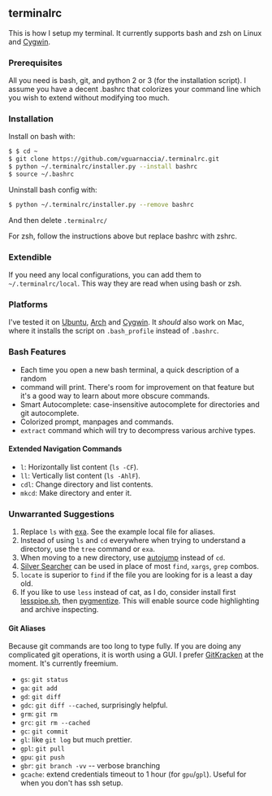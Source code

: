 ## terminalrc

This is how I setup my terminal. It currently supports bash and zsh on Linux and [Cygwin](https://www.cygwin.com/ "Cygwin").

### Prerequisites

All you need is bash, git, and python 2 or 3 (for the installation script). I assume you have a decent .bashrc that colorizes your command line which you wish to extend without modifying too much.

### Installation

Install on bash with:

```bash
$ $ cd ~
$ git clone https://github.com/vguarnaccia/.terminalrc.git
$ python ~/.terminalrc/installer.py --install bashrc
$ source ~/.bashrc
```

Uninstall bash config with:

```bash
$ python ~/.terminalrc/installer.py --remove bashrc
```
And then delete `.terminalrc/`

For zsh, follow the instructions above but replace bashrc with zshrc.

### Extendible

If you need any local configurations, you can add them to `~/.terminalrc/local`. This way they are read when using bash or zsh.

### Platforms

I've tested it on [Ubuntu](http://releases.ubuntu.com/16.04/ "Ubuntu"), [Arch](https://www.archlinux.org/) and [Cygwin](https://www.cygwin.com/ "Cygwin"). It *should* also work on Mac, where it installs the script on `.bash_profile` instead of `.bashrc`.

### Bash Features

* Each time you open a new bash terminal, a quick description of a random
* command will print. There's room for improvement on that feature but it's a good way to learn about more obscure commands.
* Smart Autocomplete: case-insensitive autocomplete for directories and git autocomplete.
* Colorized prompt, manpages and commands.
* `extract` command which will try to decompress various archive types.

#### Extended Navigation Commands

* `l`: Horizontally list content (`ls -CF`).
* `ll`: Vertically list content (`ls -AhlF`).
* `cdl`: Change directory and list contents.
* `mkcd`: Make directory and enter it.

### Unwarranted Suggestions

1. Replace `ls` with [exa](https://the.exa.website/). See the example local file for aliases.
2. Instead of using `ls` and `cd` everywhere when trying to understand a directory, use the `tree` command or `exa`.
3. When moving to a new directory, use [autojump](https://github.com/wting/autojump "autojump") instead of `cd`. 
4. [Silver Searcher](https://github.com/ggreer/the_silver_searcher "Silver Searcher") can be used in place of most `find`, `xargs`, `grep` combos. 
5. `locate` is superior to `find` if the file you are looking for is a least a day old.
6. If you like to use `less` instead of cat, as I do, consider install first 
[lesspipe.sh](https://www-zeuthen.desy.de/~friebel/unix/lesspipe.html), then
[pygmentize](http://pygments.org/docs/cmdline/).
This will enable source code highlighting and archive inspecting.

#### Git Aliases

Because git commands are too long to type fully. If you are doing any complicated git operations, it is worth using a GUI. I prefer [GitKracken](https://www.gitkraken.com/) at the moment. It's currently freemium.

* `gs`: `git status`
* `ga`: `git add`
* `gd`: `git diff`
* `gdc`: `git diff --cached`, surprisingly helpful.
* `grm`: `git rm`
* `grc`: `git rm --cached`
* `gc`: `git commit`
* `gl`: like `git log` but much prettier.
* `gpl`: `git pull`
* `gpu`: `git push`
* `gbr`: `git branch -vv` -- verbose branching
* `gcache`: extend credentials timeout to 1 hour (for `gpu`/`gpl`). Useful for when you don't has ssh setup.
